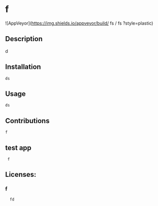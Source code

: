 
# f
![AppVeyor](https://img.shields.io/appveyor/build/ fs / fs ?style=plastic)
 ## Description 
   d

 ## Installation 
    ds

## Usage 
    ds

## Contributions 
    f
    
## test app 
     f
## Licenses:

### f 
     
      fd
